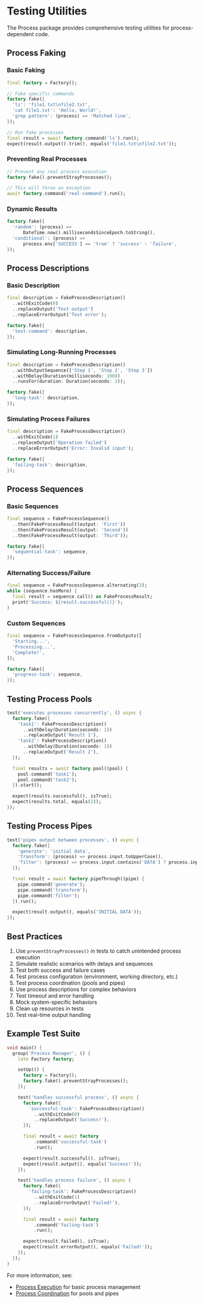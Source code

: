 # Testing Utilities

The Process package provides comprehensive testing utilities for process-dependent code.

## Process Faking

### Basic Faking

```dart
final factory = Factory();

// Fake specific commands
factory.fake({
  'ls': 'file1.txt\nfile2.txt',
  'cat file1.txt': 'Hello, World!',
  'grep pattern': (process) => 'Matched line',
});

// Run fake processes
final result = await factory.command('ls').run();
expect(result.output().trim(), equals('file1.txt\nfile2.txt'));
```

### Preventing Real Processes

```dart
// Prevent any real process execution
factory.fake().preventStrayProcesses();

// This will throw an exception
await factory.command('real-command').run();
```

### Dynamic Results

```dart
factory.fake({
  'random': (process) => 
      DateTime.now().millisecondsSinceEpoch.toString(),
  'conditional': (process) => 
      process.env['SUCCESS'] == 'true' ? 'success' : 'failure',
});
```

## Process Descriptions

### Basic Description

```dart
final description = FakeProcessDescription()
  ..withExitCode(0)
  ..replaceOutput('Test output')
  ..replaceErrorOutput('Test error');

factory.fake({
  'test-command': description,
});
```

### Simulating Long-Running Processes

```dart
final description = FakeProcessDescription()
  ..withOutputSequence(['Step 1', 'Step 2', 'Step 3'])
  ..withDelay(Duration(milliseconds: 100))
  ..runsFor(duration: Duration(seconds: 1));

factory.fake({
  'long-task': description,
});
```

### Simulating Process Failures

```dart
final description = FakeProcessDescription()
  ..withExitCode(1)
  ..replaceOutput('Operation failed')
  ..replaceErrorOutput('Error: Invalid input');

factory.fake({
  'failing-task': description,
});
```

## Process Sequences

### Basic Sequences

```dart
final sequence = FakeProcessSequence()
  ..then(FakeProcessResult(output: 'First'))
  ..then(FakeProcessResult(output: 'Second'))
  ..then(FakeProcessResult(output: 'Third'));

factory.fake({
  'sequential-task': sequence,
});
```

### Alternating Success/Failure

```dart
final sequence = FakeProcessSequence.alternating(3);
while (sequence.hasMore) {
  final result = sequence.call() as FakeProcessResult;
  print('Success: ${result.successful()}');
}
```

### Custom Sequences

```dart
final sequence = FakeProcessSequence.fromOutputs([
  'Starting...',
  'Processing...',
  'Complete!',
]);

factory.fake({
  'progress-task': sequence,
});
```

## Testing Process Pools

```dart
test('executes processes concurrently', () async {
  factory.fake({
    'task1': FakeProcessDescription()
      ..withDelay(Duration(seconds: 1))
      ..replaceOutput('Result 1'),
    'task2': FakeProcessDescription()
      ..withDelay(Duration(seconds: 1))
      ..replaceOutput('Result 2'),
  });

  final results = await factory.pool((pool) {
    pool.command('task1');
    pool.command('task2');
  }).start();

  expect(results.successful(), isTrue);
  expect(results.total, equals(2));
});
```

## Testing Process Pipes

```dart
test('pipes output between processes', () async {
  factory.fake({
    'generate': 'initial data',
    'transform': (process) => process.input.toUpperCase(),
    'filter': (process) => process.input.contains('DATA') ? process.input : '',
  });

  final result = await factory.pipeThrough((pipe) {
    pipe.command('generate');
    pipe.command('transform');
    pipe.command('filter');
  }).run();

  expect(result.output(), equals('INITIAL DATA'));
});
```

## Best Practices

1. Use `preventStrayProcesses()` in tests to catch unintended process execution
2. Simulate realistic scenarios with delays and sequences
3. Test both success and failure cases
4. Test process configuration (environment, working directory, etc.)
5. Test process coordination (pools and pipes)
6. Use process descriptions for complex behaviors
7. Test timeout and error handling
8. Mock system-specific behaviors
9. Clean up resources in tests
10. Test real-time output handling

## Example Test Suite

```dart
void main() {
  group('Process Manager', () {
    late Factory factory;

    setUp(() {
      factory = Factory();
      factory.fake().preventStrayProcesses();
    });

    test('handles successful process', () async {
      factory.fake({
        'successful-task': FakeProcessDescription()
          ..withExitCode(0)
          ..replaceOutput('Success!'),
      });

      final result = await factory
          .command('successful-task')
          .run();

      expect(result.successful(), isTrue);
      expect(result.output(), equals('Success!'));
    });

    test('handles process failure', () async {
      factory.fake({
        'failing-task': FakeProcessDescription()
          ..withExitCode(1)
          ..replaceErrorOutput('Failed!'),
      });

      final result = await factory
          .command('failing-task')
          .run();

      expect(result.failed(), isTrue);
      expect(result.errorOutput(), equals('Failed!'));
    });
  });
}
```

For more information, see:
- [Process Execution](execution.md) for basic process management
- [Process Coordination](coordination.md) for pools and pipes
